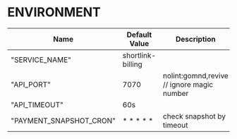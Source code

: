<!---
File generated by cli. DO NOT EDIT.
-->

# ENVIRONMENT

| Name                    | Default Value     | Description                                | From Package                      |
|-------------------------|-------------------|--------------------------------------------|-----------------------------------|
| "SERVICE_NAME"          | shortlink-billing |                                            | cmd/billing.go                    |
| "API_PORT"              | 7070              | nolint:gomnd,revive // ignore magic number | infrastructure/api/http/server.go |
| "API_TIMEOUT"           | 60s               |                                            | infrastructure/api/http/server.go |
| "PAYMENT_SNAPSHOT_CRON" | * * * * *         | check snapshot by timeout                  | usecases/payment/payment.go       |
